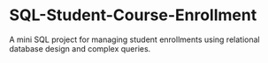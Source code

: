 # SQL-Student-Course-Enrollment
A mini SQL project for managing student enrollments using relational database design and complex queries.
